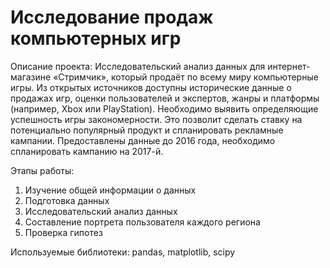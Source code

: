 # Исследование продаж компьютерных игр

Описание проекта:
Исследовательский анализ данных для интернет-магазине «Стримчик», который продаёт по всему миру компьютерные игры. Из открытых источников доступны исторические данные о продажах игр, оценки пользователей и экспертов, жанры и платформы (например, Xbox или PlayStation). Необходимо выявить определяющие успешность игры закономерности. Это позволит сделать ставку на потенциально популярный продукт и спланировать рекламные кампании. Предоставлены данные до 2016 года, необходимо спланировать кампанию на 2017-й. 

Этапы работы:
1. Изучение общей информации о данных
2. Подготовка данных
3. Исследовательский анализ данных
4. Составление портрета пользователя каждого региона
5. Проверка гипотез

Используемые библиотеки: pandas, matplotlib, scipy
